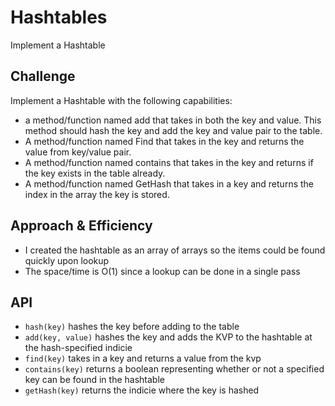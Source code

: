 # Hashtables
Implement a Hashtable

## Challenge
Implement a Hashtable with the following capabilities:
- a method/function named add that takes in both the key and value. This method should hash the key and add the key and value pair to the table.
- A method/function named Find that takes in the key and returns the value from key/value pair.
- A method/function named contains that takes in the key and returns if the key exists in the table already.
- A method/function named GetHash that takes in a key and returns the index in the array the key is stored.

## Approach & Efficiency
- I created the hashtable as an array of arrays so the items could be found quickly upon lookup
- The space/time is O(1) since a lookup can be done in a single pass 

## API
- `hash(key)` hashes the key before adding to the table
- `add(key, value)` hashes the key and adds the KVP to the hashtable at the hash-specified indicie
- `find(key)` takes in a key and returns a value from the kvp
- `contains(key)` returns a boolean representing whether or not a specified key can be found in the hashtable
- `getHash(key)` returns the indicie where the key is hashed